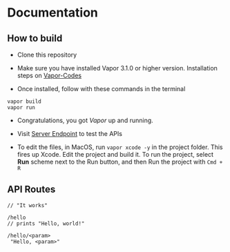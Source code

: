 # Documentation

## How to build

* Clone this repository

* Make sure you have installed Vapor 3.1.0 or higher version. Installation steps on  [Vapor-Codes](https://docs.vapor.codes/3.0/install/)

* Once installed, follow with these commands in the terminal

```cd ChatkitServer
vapor build
vapor run
```

* Congratulations, you got *Vapor* up and running.

* Visit [Server Endpoint](http://localhost:8080) to test the APIs

* To edit the files, in MacOS, run `vapor xcode -y` in the project folder. This fires up Xcode.
Edit the project and build it.
To run the project, select **Run** scheme next to the Run button, and then Run the project with `Cmd + R`


## API Routes

```/
// "It works"
```
```
/hello
// prints "Hello, world!"
```
```
/hello/<param>
 "Hello, <param>"
 ```

